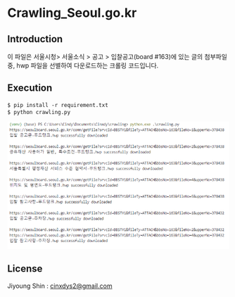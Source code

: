 # Crawling_Seoul.go.kr

## Introduction
이 파일은 서울시청> 서울소식 > 공고 > 입찰공고(board #163)에 있는 글의 첨부파일 중, hwp 파일을 선별하여 다운로드하는 크롤링 코드입니다.

## 

## Execution
```
$ pip install -r requirement.txt
$ python crawling.py
```
![IMG](./crawling.png)


## License
Jiyoung Shin : cinxdys2@gmail.com
